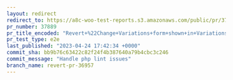 ```yaml
---
layout: redirect
redirect_to: https://a8c-woo-test-reports.s3.amazonaws.com/public/pr/37889/e2e/index.html
pr_number: 37889
pr_title_encoded: "Revert+%22Change+Variations+form+shown+in+Variations+tab+when+there+are+no+variations+created+%28%2336957%29%22"
pr_test_type: e2e
last_published: "2023-04-24 17:42:34 +0000"
commit_sha: bb9b76c63422c82f24f4b387640a79b4cbc3c246
commit_message: "Handle php lint issues"
branch_name: revert-pr-36957
---
```


